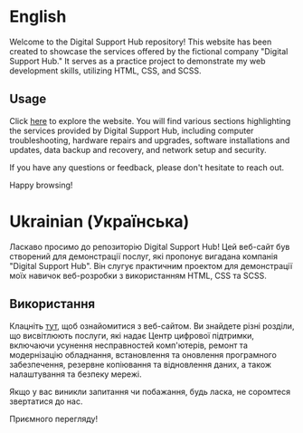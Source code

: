 # English
Welcome to the Digital Support Hub repository! This website has been created to showcase the services offered by the fictional company "Digital Support Hub." It serves as a practice project to demonstrate my web development skills, utilizing HTML, CSS, and SCSS.

## Usage
Click [here](https://fabulous-empanada-fedea4.netlify.app/) to explore the website. You will find various sections highlighting the services provided by Digital Support Hub, including computer troubleshooting, hardware repairs and upgrades, software installations and updates, data backup and recovery, and network setup and security.

If you have any questions or feedback, please don't hesitate to reach out.

Happy browsing!

# Ukrainian (Українська)
Ласкаво просимо до репозиторію Digital Support Hub! Цей веб-сайт був створений для демонстрації послуг, які пропонує вигадана компанія "Digital Support Hub". Він слугує практичним проектом для демонстрації моїх навичок веб-розробки з використанням HTML, CSS та SCSS.

## Використання
Клацніть [тут](https://fabulous-empanada-fedea4.netlify.app/), щоб ознайомитися з веб-сайтом. Ви знайдете різні розділи, що висвітлюють послуги, які надає Центр цифрової підтримки, включаючи усунення несправностей комп'ютерів, ремонт та модернізацію обладнання, встановлення та оновлення програмного забезпечення, резервне копіювання та відновлення даних, а також налаштування та безпеку мережі.

Якщо у вас виникли запитання чи побажання, будь ласка, не соромтеся звертатися до нас.

Приємного перегляду!
